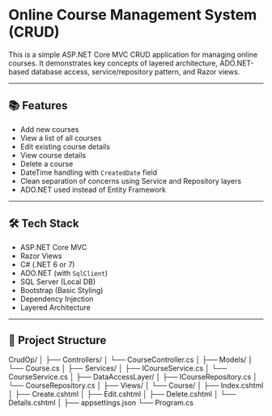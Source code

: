 ﻿# Online Course Management System (CRUD)

This is a simple ASP.NET Core MVC CRUD application for managing online courses. It demonstrates key concepts of layered architecture, ADO.NET-based database access, service/repository pattern, and Razor views.

---

## 📚 Features

- Add new courses
- View a list of all courses
- Edit existing course details
- View course details
- Delete a course
- DateTime handling with `CreatedDate` field
- Clean separation of concerns using Service and Repository layers
- ADO.NET used instead of Entity Framework

---

## 🛠️ Tech Stack

- ASP.NET Core MVC
- Razor Views
- C# (.NET 6 or 7)
- ADO.NET (with `SqlClient`)
- SQL Server (Local DB)
- Bootstrap (Basic Styling)
- Dependency Injection
- Layered Architecture

---

## 📂 Project Structure

CrudOp/
│
├── Controllers/
│ └── CourseController.cs
│
├── Models/
│ └── Course.cs
│
├── Services/
│ ├── ICourseService.cs
│ └── CourseService.cs
│
├── DataAccessLayer/
│ ├── ICourseRepository.cs
│ └── CourseRepository.cs
│
├── Views/
│ └── Course/
│ ├── Index.cshtml
│ ├── Create.cshtml
│ ├── Edit.cshtml
│ ├── Delete.cshtml
│ └── Details.cshtml
│
├── appsettings.json
└── Program.cs

